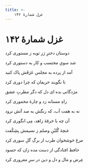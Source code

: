 ```yaml
---
title: >-
    غزل شمارهٔ ۱۴۲
---
```

# غزل شمارهٔ ۱۴۲

<div class="b" id="bn1"><div class="m1"><p>دوستان دخترِ رَز توبه ز مستوری کرد</p></div>
<div class="m2"><p>شد سویِ محتسب و کار به دستوری کرد</p></div></div>
<div class="b" id="bn2"><div class="m1"><p>آمد از پرده به مجلس عَرَقَش پاک کنید</p></div>
<div class="m2"><p>تا نگویند حریفان که چرا دوری کرد</p></div></div>
<div class="b" id="bn3"><div class="m1"><p>مژدگانی بده ای دل که دگر مطربِ عشق</p></div>
<div class="m2"><p>راهِ مستانه زد و چارهٔ مخموری کرد</p></div></div>
<div class="b" id="bn4"><div class="m1"><p>نه به هفت آب، که رنگش به صد آتش نرود</p></div>
<div class="m2"><p>آن چه با خرقهٔ زاهد، مِی انگوری کرد</p></div></div>
<div class="b" id="bn5"><div class="m1"><p>غنچهٔ گُلبُنِ وصلم ز نسیمش بِشِکُفت</p></div>
<div class="m2"><p>مرغ خوشخوان طرب از برگِ گلِ سوری کرد</p></div></div>
<div class="b" id="bn6"><div class="m1"><p>حافظ افتادگی از دست مده زان که حسود</p></div>
<div class="m2"><p>عِرض و مال و دل و دین در سرِ مغروری کرد</p></div></div>